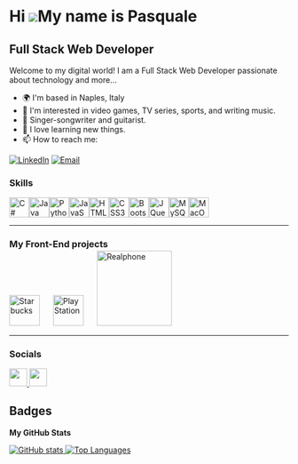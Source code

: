 Hi ![](https://user-images.githubusercontent.com/18350557/176309783-0785949b-9127-417c-8b55-ab5a4333674e.gif)My name is Pasquale
================================================================================================================================

Full Stack Web Developer
------------------------

Welcome to my digital world! I am a Full Stack Web Developer passionate about technology and more...

* 🌍  I'm based in Naples, Italy
* 👀 I'm interested in video games, TV series, sports, and writing music.
* 🎸 Singer-songwriter and guitarist.
* 🔭 I love learning new things.
* 📫 How to reach me:

[![LinkedIn](https://img.icons8.com/ios/50/2162BA/linkedin-circled--v1.png)](https://www.linkedin.com/in/pasquale-ioio-973078218/)  [![Email](https://img.icons8.com/ios/50/FF0000/new-post.png)](mailto:tuamail@example.com)



### Skills

<p align="left">
<a href="https://docs.microsoft.com/en-us/dotnet/csharp/" target="_blank" rel="noreferrer"><img src="https://raw.githubusercontent.com/danielcranney/readme-generator/main/public/icons/skills/csharp-colored.svg" width="36" height="36" alt="C#" /></a><a href="https://www.oracle.com/java/" target="_blank" rel="noreferrer"><img src="https://raw.githubusercontent.com/danielcranney/readme-generator/main/public/icons/skills/java-colored.svg" width="36" height="36" alt="Java" /></a><a href="https://www.python.org/" target="_blank" rel="noreferrer"><img src="https://raw.githubusercontent.com/danielcranney/readme-generator/main/public/icons/skills/python-colored.svg" width="36" height="36" alt="Python" /></a><a href="https://developer.mozilla.org/en-US/docs/Web/JavaScript" target="_blank" rel="noreferrer"><img src="https://raw.githubusercontent.com/danielcranney/readme-generator/main/public/icons/skills/javascript-colored.svg" width="36" height="36" alt="JavaScript" /></a><a href="https://developer.mozilla.org/en-US/docs/Glossary/HTML5" target="_blank" rel="noreferrer"><img src="https://raw.githubusercontent.com/danielcranney/readme-generator/main/public/icons/skills/html5-colored.svg" width="36" height="36" alt="HTML5" /></a><a href="https://www.w3.org/TR/CSS/#css" target="_blank" rel="noreferrer"><img src="https://raw.githubusercontent.com/danielcranney/readme-generator/main/public/icons/skills/css3-colored.svg" width="36" height="36" alt="CSS3" /></a><a href="https://getbootstrap.com/" target="_blank" rel="noreferrer"><img src="https://raw.githubusercontent.com/danielcranney/readme-generator/main/public/icons/skills/bootstrap-colored.svg" width="36" height="36" alt="Bootstrap" /></a><a href="https://jquery.com/" target="_blank" rel="noreferrer"><img src="https://raw.githubusercontent.com/danielcranney/readme-generator/main/public/icons/skills/jquery-colored.svg" width="36" height="36" alt="JQuery" /></a><a href="https://www.mysql.com/" target="_blank" rel="noreferrer"><img src="https://raw.githubusercontent.com/danielcranney/readme-generator/main/public/icons/skills/mysql-colored.svg" width="36" height="36" alt="MySQL" /></a><a href="https://apple.com" target="_blank" rel="noreferrer"><img src="https://raw.githubusercontent.com/danielcranney/readme-generator/main/public/icons/skills/macos-colored.svg" width="36" height="36" alt="MacOS" /></a>
</p>


------------------------
### My Front-End projects

<span style="display: inline-block; margin-right: 20px;">
  <a href="https://dieci1.github.io/Starbucks/" target="_blank" rel="noreferrer">
    <img src="https://dieci1.github.io/Starbucks/images/logo.png" alt="Starbucks" width="55">
  </a>
</span>

<span style="display: inline-block; margin-right: 20px;">
  <a href="https://dieci1.github.io/PlayStation/" target="_blank" rel="noreferrer" style="text-decoration: none;">
    <img src="https://dieci1.github.io/PlayStation/Playstation_Img/logo.png" alt="PlayStation" width="55">
  </a>
</span>

<span style="display: inline-block; margin-right: 20px;">
  <a href="https://dieci1.github.io/RealPhone/" target="_blank" rel="noreferrer" style="text-decoration: none;">
    <img src="https://dieci1.github.io/RealPhone/imagesphone/logo.png" alt="Realphone" width="135" style="margin-top: -15px;">
  </a>
</span>







------------------------
### Socials

<p align="left"> <a href="https://www.github.com/https://github.com/Dieci1" target="_blank" rel="noreferrer"> <picture> <source media="(prefers-color-scheme: dark)" srcset="https://raw.githubusercontent.com/danielcranney/readme-generator/main/public/icons/socials/github-dark.svg" /> <source media="(prefers-color-scheme: light)" srcset="https://raw.githubusercontent.com/danielcranney/readme-generator/main/public/icons/socials/github.svg" /> <img src="https://raw.githubusercontent.com/danielcranney/readme-generator/main/public/icons/socials/github.svg" width="32" height="32" /> </picture> </a> <a href="https://www.linkedin.com/in/https://www.linkedin.com/in/pasquale-ioio-973078218/" target="_blank" rel="noreferrer"> <picture> <source media="(prefers-color-scheme: dark)" srcset="https://raw.githubusercontent.com/danielcranney/readme-generator/main/public/icons/socials/linkedin-dark.svg" /> <source media="(prefers-color-scheme: light)" srcset="https://raw.githubusercontent.com/danielcranney/readme-generator/main/public/icons/socials/linkedin.svg" /> <img src="https://raw.githubusercontent.com/danielcranney/readme-generator/main/public/icons/socials/linkedin.svg" width="32" height="32" /> </picture> </a></p>


## Badges

**My GitHub Stats**

<a href="http://www.github.com/Dieci1">
  <img src="https://github-readme-stats.vercel.app/api?username=Dieci1&show_icons=true&hide=&count_private=true&title_color=0891b2&text_color=ffffff&icon_color=0891b2&bg_color=1c1917&hide_border=true&show_icons=true" alt="GitHub stats" />
</a>


<a href="https://github.com/Dieci1" align="left">
  <img src="https://github-readme-stats.vercel.app/api/top-langs/?username=Dieci1&langs_count=10&title_color=0891b2&text_color=ffffff&icon_color=0891b2&bg_color=1c1917&hide_border=true&locale=en&custom_title=Top%20Languages" alt="Top Languages" />
</a>
